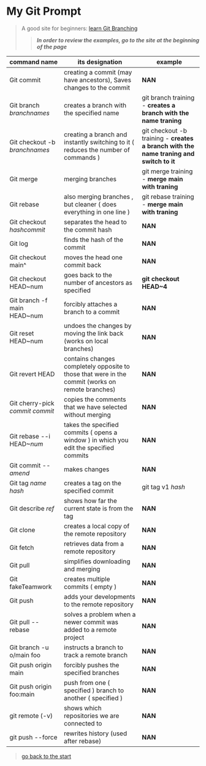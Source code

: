 # My Git Prompt
> A good site for beginners: [learn Git Branching](https://learngitbranching.js.org/?locale=ru_RU)
>> ***In order to review the examples, go to the site at the beginning of the page***

command name | its designation | example
:--- | --- | --- 
Git commit | creating a commit (may have ancestors), Saves changes to the commit |  **NAN** 
Git branch *branchnames* | creates a branch with the specified name | git branch training - **creates a branch with the name traning**
Git checkout -b *branchnames* | creating a branch and instantly switching to it ( reduces the number of commands ) | git checkout -b training - **creates a branch with the name traning and switch to it**
Git merge | merging branches | git merge training - **merge main with traning** 
Git rebase | also merging branches , but cleaner ( does everything in one line ) | git rebase training - **merge main with traning** 
Git checkout *hashcommit* | separates the head to the commit hash | **NAN**
Git log | finds the hash of the commit | **NAN**
Git checkout main^ | moves the head one commit back | **NAN**
Git checkout HEAD~num | goes back to the number of ancestors as specified | **git checkout HEAD~4** 
Git branch -f main HEAD~num | forcibly attaches a branch to a commit | **NAN**
Git reset HEAD~num | undoes the changes by moving the link back (works on local branches) | **NAN**
Git revert HEAD | contains changes completely opposite to those that were in the commit (works on remote branches) | **NAN**
Git cherry-pick *commit* *commit* | copies the comments that we have selected without merging | **NAN**
Git rebase --i HEAD~*num* | takes the specified commits ( opens a window ) in which you edit the specified commits | **NAN**
Git commit *--amend* | makes changes | **NAN**
Git tag *name* *hash* | creates a tag on the specified commit | git tag v1 *hash* 
Git describe *ref* | shows how far the current state is from the tag | **NAN**
Git clone | creates a local copy of the remote repository | **NAN**
Git fetch | retrieves data from a remote repository | **NAN**
Git pull | simplifies downloading and merging | **NAN**
Git fakeTeamwork | creates multiple commits ( empty ) | **NAN**
Git push | adds your developments to the remote repository | **NAN**
Git pull --rebase | solves a problem when a newer commit was added to a remote project | **NAN**
Git branch -u o/main foo | instructs a branch to track a remote branch | **NAN**
Git push origin main | forcibly pushes the specified branches | **NAN**
Git push origin foo:main | push from one ( specified ) branch to another ( specified ) | **NAN**
git remote (-v) | shows which repositories we are connected to | **NAN**
git push --force | rewrites history (used after rebase) | **NAN**


> [go back to the start](https://github.com/ZemaPapenko33/internship)<br>

